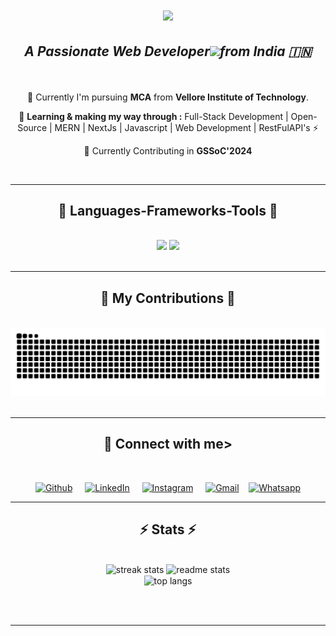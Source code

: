 <h1 align="center">
    <img src="https://readme-typing-svg.herokuapp.com/?font=Righteous&size=35&center=true&vCenter=true&width=500&height=70&duration=4000&lines=Hi+Developers+👋;+I'm+Sachin+Arora;" />
</h1>

<h2 align = "center"><i>A Passionate <b>Web Developer</b><img src="https://media.giphy.com/media/WUlplcMpOCEmTGBtBW/giphy.gif" width="30">from India 🇮🇳
</em></i></p>
</h2>

<br/>

<div align="center">
 
 🏫 Currently I'm pursuing **MCA** from **Vellore Institute of Technology**.

 🔭 **Learning & making my way through :** Full-Stack Development | Open-Source | MERN | NextJs | Javascript | Web Development | RestFulAPI's :zap:

 🐛 Currently Contributing in **GSSoC'2024**
 
<br/>

 </div>
 <hr/>
 
<h2 align="center">👾 Languages-Frameworks-Tools 👾</h2>
<br/>
<div align="center">
    <img src="https://skillicons.dev/icons?i=react,bootstrap,html,css,vscode,github,tailwind,git" />
    <img src="https://skillicons.dev/icons?i=nodejs,javascript,typescript,express,firebase,mongodb,java,mysql" /><br>
</div>

<br/>
<hr/>

<div align="center">
  <h2>🐍 My Contributions 🐍</h2>
  <br>
  <img alt="snake eating my contributions" src="https://raw.githubusercontent.com/sachin0986/sachin0986/output/github-contribution-grid-snake.svg" />
  
  <br/>
</div>
<br/>
<hr/>
  <div>
  <div align=center>  
  <h2 align="center">🤝 Connect with me></h2>
  <br/>
<p>
    <a href="https://github.com/sachin0986" target="_blank"><img alt="Github" width="40px" src="https://cdn-icons-png.flaticon.com/512/733/733553.png"></a> &nbsp&nbsp&nbsp
    <a href="https://www.linkedin.com/in/sachinarora12" target="_blank"><img alt="LinkedIn" width="40px" src="https://cdn-icons-png.flaticon.com/512/3536/3536505.png"></a> &nbsp&nbsp&nbsp
    <a href="https://www.instagram.com/sachinarora_01/" target="_blank"><img alt="Instagram" width="40px" src="https://cdn-icons-png.flaticon.com/512/1384/1384063.png"></a> &nbsp&nbsp&nbsp
    <a href="sachinarora8279@gmail.com" target="_blank"><img alt="Gmail" width="40px" src="https://cdn-icons-png.flaticon.com/512/5968/5968534.png"></a>&nbsp&nbsp&nbsp
    <a href="https://api.whatsapp.com/send/?phone=%2B918279480784&text&type=phone_number&app_absent=0" target="_blank"><img alt="Whatsapp" width="40px" src="https://cdn-icons-png.flaticon.com/512/5968/5968841.png"></a>
    
</p> 
  </div>

<hr/>

<h2 align="center">⚡ Stats ⚡</h2>
<br>
<div align=center>
  <img width=390 src="https://github-readme-streak-stats-salesp07.vercel.app/?user=sachin0986&count_private=true&theme=react&border_radius=10" alt="streak stats"/>
  <img width=390 src="https://github-readme-stats-salesp07.vercel.app/api?username=sachin0986&count_private=true&show_icons=true&theme=react&rank_icon=github&border_radius=10" alt="readme stats" />
  <br/>
  <img width=325 align="center" src="https://github-readme-stats-salesp07.vercel.app/api/top-langs/?username=sachin0986&hide=HTML&langs_count=8&layout=compact&theme=react&border_radius=10&size_weight=0.5&count_weight=0.5&exclude_repo=github-readme-stats" alt="top langs" />
</div>

<br/><br/>

<hr/>

<br/>